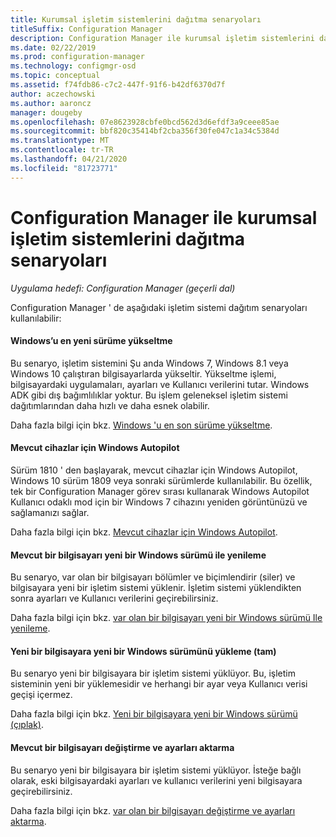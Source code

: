 ```yaml
---
title: Kurumsal işletim sistemlerini dağıtma senaryoları
titleSuffix: Configuration Manager
description: Configuration Manager ile kurumsal işletim sistemlerini dağıtmaya yönelik çeşitli senaryolar hakkında bilgi edinin.
ms.date: 02/22/2019
ms.prod: configuration-manager
ms.technology: configmgr-osd
ms.topic: conceptual
ms.assetid: f74fdb86-c7c2-447f-91f6-b42df6370d7f
author: aczechowski
ms.author: aaroncz
manager: dougeby
ms.openlocfilehash: 07e8623928cbfe0bcd562d3d6efdf3a9ceee85ae
ms.sourcegitcommit: bbf820c35414bf2cba356f30fe047c1a34c5384d
ms.translationtype: MT
ms.contentlocale: tr-TR
ms.lasthandoff: 04/21/2020
ms.locfileid: "81723771"
---
```

# <a name="scenarios-to-deploy-enterprise-operating-systems-with-configuration-manager"></a>Configuration Manager ile kurumsal işletim sistemlerini dağıtma senaryoları

*Uygulama hedefi: Configuration Manager (geçerli dal)*

Configuration Manager ' de aşağıdaki işletim sistemi dağıtım senaryoları kullanılabilir:  

#### <a name="upgrade-windows-to-the-latest-version"></a>Windows’u en yeni sürüme yükseltme
Bu senaryo, işletim sistemini Şu anda Windows 7, Windows 8.1 veya Windows 10 çalıştıran bilgisayarlarda yükseltir. Yükseltme işlemi, bilgisayardaki uygulamaları, ayarları ve Kullanıcı verilerini tutar. Windows ADK gibi dış bağımlılıklar yoktur. Bu işlem geleneksel işletim sistemi dağıtımlarından daha hızlı ve daha esnek olabilir.  

Daha fazla bilgi için bkz. [Windows 'u en son sürüme yükseltme](upgrade-windows-to-the-latest-version.md).


#### <a name="windows-autopilot-for-existing-devices"></a>Mevcut cihazlar için Windows Autopilot
<!--3607717, fka 1358333-->
Sürüm 1810 ' den başlayarak, mevcut cihazlar için Windows Autopilot, Windows 10 sürüm 1809 veya sonraki sürümlerde kullanılabilir. Bu özellik, tek bir Configuration Manager görev sırası kullanarak Windows Autopilot Kullanıcı odaklı mod için bir Windows 7 cihazını yeniden görüntünüzü ve sağlamanızı sağlar.

Daha fazla bilgi için bkz. [Mevcut cihazlar için Windows Autopilot](windows-autopilot-for-existing-devices.md).


#### <a name="refresh-an-existing-computer-with-a-new-version-of-windows"></a>Mevcut bir bilgisayarı yeni bir Windows sürümü ile yenileme
Bu senaryo, var olan bir bilgisayarı bölümler ve biçimlendirir (siler) ve bilgisayara yeni bir işletim sistemi yüklenir. İşletim sistemi yüklendikten sonra ayarları ve Kullanıcı verilerini geçirebilirsiniz.  

Daha fazla bilgi için bkz. [var olan bir bilgisayarı yeni bir Windows sürümü Ile yenileme](refresh-an-existing-computer-with-a-new-version-of-windows.md).


#### <a name="install-a-new-version-of-windows-on-a-new-computer-bare-metal"></a>Yeni bir bilgisayara yeni bir Windows sürümünü yükleme (tam)
Bu senaryo yeni bir bilgisayara bir işletim sistemi yüklüyor. Bu, işletim sisteminin yeni bir yüklemesidir ve herhangi bir ayar veya Kullanıcı verisi geçişi içermez.  

Daha fazla bilgi için bkz. [Yeni bir bilgisayara yeni bir Windows sürümü (çıplak)](install-new-windows-version-new-computer-bare-metal.md).


#### <a name="replace-an-existing-computer-and-transfer-settings"></a>Mevcut bir bilgisayarı değiştirme ve ayarları aktarma
Bu senaryo yeni bir bilgisayara bir işletim sistemi yüklüyor. İsteğe bağlı olarak, eski bilgisayardaki ayarları ve kullanıcı verilerini yeni bilgisayara geçirebilirsiniz.  

Daha fazla bilgi için bkz. [var olan bir bilgisayarı değiştirme ve ayarları aktarma](replace-an-existing-computer-and-transfer-settings.md).


